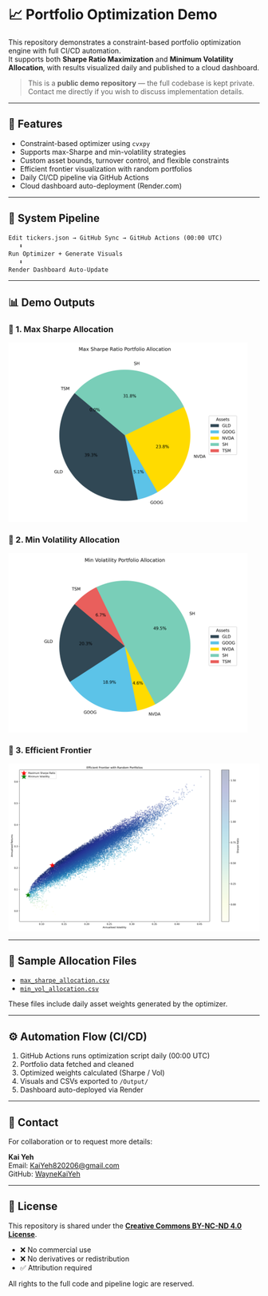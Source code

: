 # 📈 Portfolio Optimization Demo

This repository demonstrates a constraint-based portfolio optimization engine with full CI/CD automation.  
It supports both **Sharpe Ratio Maximization** and **Minimum Volatility Allocation**, with results visualized daily and published to a cloud dashboard.

> This is a **public demo repository** — the full codebase is kept private.  
> Contact me directly if you wish to discuss implementation details.

---

## 🚀 Features

- Constraint-based optimizer using `cvxpy`
- Supports max-Sharpe and min-volatility strategies
- Custom asset bounds, turnover control, and flexible constraints
- Efficient frontier visualization with random portfolios
- Daily CI/CD pipeline via GitHub Actions
- Cloud dashboard auto-deployment (Render.com)

---

## 🧱 System Pipeline
```
Edit tickers.json → GitHub Sync → GitHub Actions (00:00 UTC)
   ⬇
Run Optimizer + Generate Visuals
   ⬇
Render Dashboard Auto-Update
```

---

## 📊 Demo Outputs

### 🔹 1. Max Sharpe Allocation  
<img src="./Output/pie_allocation_sharpe.png" width="480"/>

### 🔹 2. Min Volatility Allocation  
<img src="./Output/pie_allocation_minvol.png" width="480"/>

### 🔹 3. Efficient Frontier  
<img src="./Output/efficient_frontier.png" width="640"/>

---

## 📁 Sample Allocation Files

- [`max_sharpe_allocation.csv`](./Output/max_sharpe_allocation.csv)
- [`min_vol_allocation.csv`](./Output/min_vol_allocation.csv)

These files include daily asset weights generated by the optimizer.

---

## ⚙️ Automation Flow (CI/CD)

1. GitHub Actions runs optimization script daily (00:00 UTC)  
2. Portfolio data fetched and cleaned  
3. Optimized weights calculated (Sharpe / Vol)  
4. Visuals and CSVs exported to `/Output/`  
5. Dashboard auto-deployed via Render  

---

## 📎 Contact

For collaboration or to request more details:

**Kai Yeh**  
Email: KaiYeh820206@gmail.com  
GitHub: [WayneKaiYeh](https://github.com/WayneKaiYeh)

---

## 📄 License

This repository is shared under the [**Creative Commons BY-NC-ND 4.0 License**](https://creativecommons.org/licenses/by-nc-nd/4.0/).

- ❌ No commercial use  
- ❌ No derivatives or redistribution  
- ✅ Attribution required  

All rights to the full code and pipeline logic are reserved.

